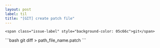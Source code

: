 ```yaml
---
layout: post
label: til
title: "[GIT] create patch file"
---
```


<p>
  
  	<span class="issue-label" style="background-color: 05c66c">git</span>
  
</p>
```bash
git diff > path_file_name.patch
```

